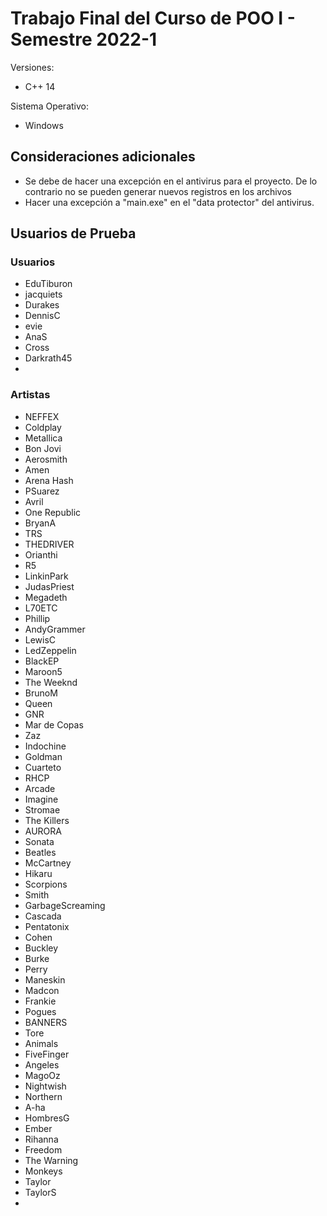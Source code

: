 # Trabajo Final del Curso de POO I  - Semestre 2022-1

Versiones: 
+ C++ 14

Sistema Operativo:
+ Windows

## Consideraciones adicionales
+ Se debe de hacer una excepción en el antivirus para el proyecto. De lo contrario no se pueden generar nuevos registros en los archivos
+ Hacer una excepción a "main.exe" en el "data protector" del antivirus.

## Usuarios de Prueba

### Usuarios

+ EduTiburon
+ jacquiets
+ Durakes
+ DennisC
+ evie
+ AnaS
+ Cross
+ Darkrath45
+ 


### Artistas

+ NEFFEX
+ Coldplay
+ Metallica
+ Bon Jovi
+ Aerosmith
+ Amen
+ Arena Hash
+ PSuarez
+ Avril
+ One Republic
+ BryanA
+ TRS
+ THEDRIVER
+ Orianthi
+ R5
+ LinkinPark
+ JudasPriest
+ Megadeth
+ L70ETC
+ Phillip
+ AndyGrammer
+ LewisC
+ LedZeppelin
+ BlackEP
+ Maroon5
+ The Weeknd
+ BrunoM
+ Queen
+ GNR
+ Mar de Copas
+ Zaz
+ Indochine
+ Goldman
+ Cuarteto
+ RHCP
+ Arcade
+ Imagine
+ Stromae
+ The Killers
+ AURORA
+ Sonata
+ Beatles
+ McCartney
+ Hikaru
+ Scorpions
+ Smith
+ GarbageScreaming
+ Cascada
+ Pentatonix
+ Cohen
+ Buckley
+ Burke
+ Perry
+ Maneskin
+ Madcon
+ Frankie
+ Pogues
+ BANNERS
+ Tore
+ Animals
+ FiveFinger
+ Angeles
+ MagoOz
+ Nightwish
+ Northern
+ A-ha
+ HombresG
+ Ember
+ Rihanna
+ Freedom
+ The Warning
+ Monkeys
+ Taylor
+ TaylorS
+ 